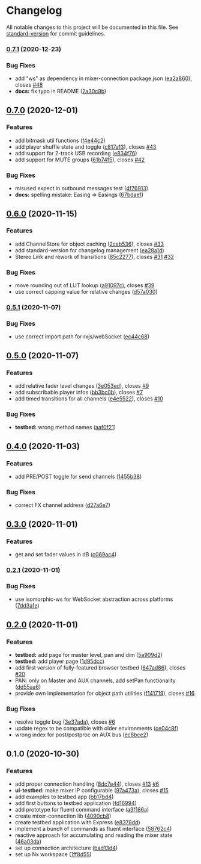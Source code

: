 # Changelog

All notable changes to this project will be documented in this file. See [standard-version](https://github.com/conventional-changelog/standard-version) for commit guidelines.

### [0.7.1](https://github.com/fmalcher/soundcraft-ui/compare/v0.7.0...v0.7.1) (2020-12-23)


### Bug Fixes

* add "ws" as dependency in mixer-connection package.json ([ea2a860](https://github.com/fmalcher/soundcraft-ui/commit/ea2a86060cd1bece11895284b524eb1f6aee5e73)), closes [#48](https://github.com/fmalcher/soundcraft-ui/issues/48)
* **docs:** fix typo in README ([2a30c9b](https://github.com/fmalcher/soundcraft-ui/commit/2a30c9b55b9b2432196c4e744b61257383f1b3e7))

## [0.7.0](https://github.com/fmalcher/soundcraft-ui/compare/v0.6.0...v0.7.0) (2020-12-01)


### Features

* add bitmask util functions ([f4e44c2](https://github.com/fmalcher/soundcraft-ui/commit/f4e44c22be3929f37efc29cde6fb5bf46b513309))
* add player shuffle state and toggle ([c817a13](https://github.com/fmalcher/soundcraft-ui/commit/c817a1374d367aace6c0429c273deab41b83b756)), closes [#43](https://github.com/fmalcher/soundcraft-ui/issues/43)
* add support for 2-track USB recording ([e834f76](https://github.com/fmalcher/soundcraft-ui/commit/e834f76fef69c75b164f89c141b692d2bdacdd86))
* add support for MUTE groups ([61b74f5](https://github.com/fmalcher/soundcraft-ui/commit/61b74f5abd18e468a9c432a0c822c0d9b9461260)), closes [#42](https://github.com/fmalcher/soundcraft-ui/issues/42)


### Bug Fixes

* misused expect in outbound messages test ([4f76913](https://github.com/fmalcher/soundcraft-ui/commit/4f76913c0553ccb46a890a1393fbee7f545a59c0))
* **docs:** spelling mistake: Easing => Easings ([67bdae1](https://github.com/fmalcher/soundcraft-ui/commit/67bdae1cb59209321f87e7fd2e96376bec5d8c46))

## [0.6.0](https://github.com/fmalcher/soundcraft-ui/compare/v0.5.1...v0.6.0) (2020-11-15)


### Features

* add ChannelStore for object caching ([2cab536](https://github.com/fmalcher/soundcraft-ui/commit/2cab5360364abb82882ec3208678eaa658b40709)), closes [#33](https://github.com/fmalcher/soundcraft-ui/issues/33)
* add standard-version for changelog management ([ea28a1d](https://github.com/fmalcher/soundcraft-ui/commit/ea28a1d0f0f7b4fd84dbe2152d407c234b850f36))
* Stereo Link and rework of transitions ([85c2277](https://github.com/fmalcher/soundcraft-ui/commit/85c2277bd274024b0fffc3fe9c958f10e6b6a30e)), closes [#31](https://github.com/fmalcher/soundcraft-ui/issues/31) [#32](https://github.com/fmalcher/soundcraft-ui/issues/32)


### Bug Fixes

* move rounding out of LUT lookup ([a91097c](https://github.com/fmalcher/soundcraft-ui/commit/a91097cea8384456ed56e26fc8a109fc85605321)), closes [#39](https://github.com/fmalcher/soundcraft-ui/issues/39)
* use correct capping value for relative changes ([d57a030](https://github.com/fmalcher/soundcraft-ui/commit/d57a030bafc104b2dde062694f60f227d788053d))

### [0.5.1](https://github.com/fmalcher/soundcraft-ui/compare/v0.5.0...v0.5.1) (2020-11-07)

### Bug Fixes

- use correct import path for rxjs/webSocket ([ec44c68](https://github.com/fmalcher/soundcraft-ui/commit/ec44c6845280b3fab78b2ed7ea505a0b4990cea6))

## [0.5.0](https://github.com/fmalcher/soundcraft-ui/compare/v0.4.0...v0.5.0) (2020-11-07)

### Features

- add relative fader level changes ([3e053ed](https://github.com/fmalcher/soundcraft-ui/commit/3e053ed97a079bdb44a876b9d6caaffab696cb43)), closes [#9](https://github.com/fmalcher/soundcraft-ui/issues/9)
- add subscribable player infos ([bb3bc0b](https://github.com/fmalcher/soundcraft-ui/commit/bb3bc0b20054a0bb3d751e37b476eca975283c24)), closes [#7](https://github.com/fmalcher/soundcraft-ui/issues/7)
- add timed transitions for all channels ([e4e5522](https://github.com/fmalcher/soundcraft-ui/commit/e4e5522704ec103e71db757ce2a2ea860405e13d)), closes [#10](https://github.com/fmalcher/soundcraft-ui/issues/10)

### Bug Fixes

- **testbed:** wrong method names ([aaf0f21](https://github.com/fmalcher/soundcraft-ui/commit/aaf0f21b415a77cf5fd6659f08a39f15a6369aa2))

## [0.4.0](https://github.com/fmalcher/soundcraft-ui/compare/v0.3.0...v0.4.0) (2020-11-03)

### Features

- add PRE/POST toggle for send channels ([1455b38](https://github.com/fmalcher/soundcraft-ui/commit/1455b382ed3d99820fce422704031887528240e3))

### Bug Fixes

- correct FX channel address ([d27a6e7](https://github.com/fmalcher/soundcraft-ui/commit/d27a6e76c6fb7760607d617e604124eb1ab1e5d9))

## [0.3.0](https://github.com/fmalcher/soundcraft-ui/compare/v0.2.1...v0.3.0) (2020-11-01)

### Features

- get and set fader values in dB ([c069ac4](https://github.com/fmalcher/soundcraft-ui/commit/c069ac44809622b105c14e569718c8cd21687cd6))

### [0.2.1](https://github.com/fmalcher/soundcraft-ui/compare/v0.2.0...v0.2.1) (2020-11-01)

### Bug Fixes

- use isomorphic-ws for WebSocket abstraction across platforms ([7dd3a1e](https://github.com/fmalcher/soundcraft-ui/commit/7dd3a1e42736ccf9f87d1f635820d4dcf95c602b))

## [0.2.0](https://github.com/fmalcher/soundcraft-ui/compare/v0.1.0...v0.2.0) (2020-11-01)

### Features

- **testbed:** add page for master level, pan and dim ([5a909d2](https://github.com/fmalcher/soundcraft-ui/commit/5a909d2e785a5767b46611921bc58a16e086e1ba))
- **testbed:** add player page ([1d95dcc](https://github.com/fmalcher/soundcraft-ui/commit/1d95dcc7e3efdffdfe640a2e8ae306ed6c1e0b51))
- add first version of fully-featured browser testbed ([647ad86](https://github.com/fmalcher/soundcraft-ui/commit/647ad86331f45720c485123713aca02d22d25f04)), closes [#20](https://github.com/fmalcher/soundcraft-ui/issues/20)
- PAN: only on Master and AUX channels, add setPan functionality ([dd55aa6](https://github.com/fmalcher/soundcraft-ui/commit/dd55aa6b356796b613f0321d30a9e3832dc9db89))
- provide own implementation for object path utilities ([f141719](https://github.com/fmalcher/soundcraft-ui/commit/f141719e912f1d7f52846a1fa5223cd40d06324a)), closes [#16](https://github.com/fmalcher/soundcraft-ui/issues/16)

### Bug Fixes

- resolve toggle bug ([3e37ada](https://github.com/fmalcher/soundcraft-ui/commit/3e37adad10498cfa52ac8075549812b9cd97f2a7)), closes [#6](https://github.com/fmalcher/soundcraft-ui/issues/6)
- update regex to be compatible with older environments ([ce04c8f](https://github.com/fmalcher/soundcraft-ui/commit/ce04c8ff3732fa8ac959e3b6b7cac8841d7ba423))
- wrong index for post/postproc on AUX bus ([ec8bce2](https://github.com/fmalcher/soundcraft-ui/commit/ec8bce22a9afb30a9b3c3fd6be9af00e28716eb1))

## 0.1.0 (2020-10-30)

### Features

- add proper connection handling ([8dc7e44](https://github.com/fmalcher/soundcraft-ui/commit/8dc7e449bc86211bdccde2e1ed99dfe402f299d0)), closes [#13](https://github.com/fmalcher/soundcraft-ui/issues/13) [#6](https://github.com/fmalcher/soundcraft-ui/issues/6)
- **ui-testbed:** make mixer IP configurable ([97a473a](https://github.com/fmalcher/soundcraft-ui/commit/97a473af51e297232866f2d5984a49106c88bb19)), closes [#15](https://github.com/fmalcher/soundcraft-ui/issues/15)
- add examples to testbed app ([bb17bd4](https://github.com/fmalcher/soundcraft-ui/commit/bb17bd45b28d0e5309ff5de50eaf17261c42cba5))
- add first buttons to testbed application ([fd16994](https://github.com/fmalcher/soundcraft-ui/commit/fd169945437d46a04fbfe68d8123b66448d3cc41))
- add prototype for fluent command interface ([a3f186a](https://github.com/fmalcher/soundcraft-ui/commit/a3f186a351ec6590aeec902c3f35bce5ba3e4b1d))
- create mixer-connection lib ([4090cb8](https://github.com/fmalcher/soundcraft-ui/commit/4090cb801f1530524b465ddbc3996def7a6a7fd3))
- create testbed application with Express ([e8378dd](https://github.com/fmalcher/soundcraft-ui/commit/e8378ddbe6db0bbff3a3f9b8fe3f045f5b36124a))
- implement a bunch of commands as fluent interface ([58762c4](https://github.com/fmalcher/soundcraft-ui/commit/58762c44e4b1d0797a179cbeb0abe3bf3daa45d1))
- reactive approach for accumulating and reading the mixer state ([46a03da](https://github.com/fmalcher/soundcraft-ui/commit/46a03dab57e138ba46e57c1ca60d71a1b5eb3d50))
- set up connection architecture ([bad13d4](https://github.com/fmalcher/soundcraft-ui/commit/bad13d40ca6bd9f6d2967fb1d0cfc51df06c6b5a))
- set up Nx workspace ([1ff8d55](https://github.com/fmalcher/soundcraft-ui/commit/1ff8d55936057da439d6e0c7bbbcff811533ebf7))
